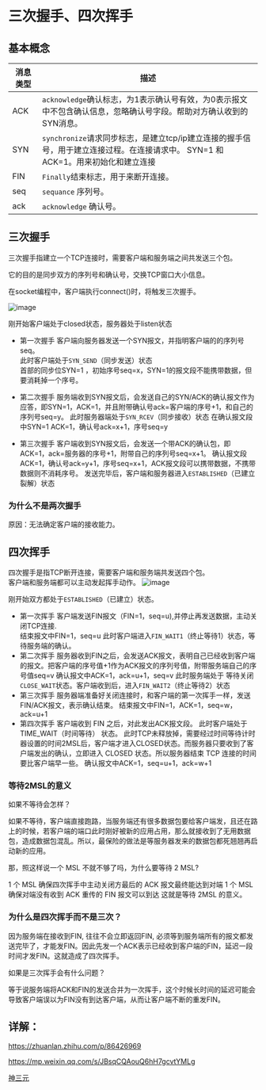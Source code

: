 # 三次握手、四次挥手

## 基本概念
消息类型 | 描述
---|---
ACK | `acknowledge`确认标志，为1表示确认号有效，为0表示报文中不包含确认信息，忽略确认号字段。帮助对方确认收到的SYN消息。
SYN | `synchronize`请求同步标志，是建立tcp/ip建立连接的握手信号，用于建立连接过程。在连接请求中。 SYN=1 和 ACK=1。用来初始化和建立连接
FIN | `Finally`结束标志，用于来断开连接。
seq |`sequance` 序列号。
ack | `acknowledge` 确认号。
## 三次握手
三次握手指建立一个TCP连接时，需要客户端和服务端之间共发送三个包。

它的目的是同步双方的序列号和确认号，交换TCP窗口大小信息。

在socket编程中，客户端执行connect()时，将触发三次握手。

![image](https://pic3.zhimg.com/80/v2-2a54823bd63e16674874aa46a67c6c72_720w.jpg)

刚开始客户端处于closed状态，服务器处于listen状态

- 第一次握手
    客户端向服务器发送一个SYN报文，并指明客户端的的序列号seq。  
    此时客户端处于`SYN_SEND`（同步发送）状态  
    首部的同步位SYN=1 ，初始序号seq=x，SYN=1的报文段不能携带数据，但要消耗掉一个序号。

- 第二次握手
    服务端收到SYN报文后，会发送自己的SYN/ACK的确认报文作为应答，即SYN=1，ACK=1，并且附带确认号ack=客户端的序号+1，和自己的序列号seq=y。
    此时服务器端处于`SYN_RCEV`（同步接收）状态
    在确认报文段中SYN=1 ACK=1，确认号ack=x+1，序号seq=y

- 第三次握手
    客户端收到SYN报文后，会发送一个带ACK的确认包，即ACK=1，ack=服务器的序号+1，附带自己的序列号seq=x+1。
    确认报文段ACK=1，确认号ack=y+1，序号seq=x+1，ACK报文段可以携带数据，不携带数据则不消耗序号。
    发送完毕后，客户端和服务器进入`ESTABLISHED`（已建立裂解）状态
### 为什么不是两次握手
原因：无法确定客户端的接收能力。

## 四次挥手
四次握手是指TCP断开连接，需要客户端和服务端共发送四个包。  
客户端和服务端都可以主动发起挥手动作。
![image](https://pic2.zhimg.com/80/v2-c7d4b5aca66560365593f57385ce9fa9_720w.jpg)

刚开始双方都处于`ESTABLISHED`（已建立）状态。

- 第一次挥手
    客户端发送FIN报文（FIN=1，seq=u),并停止再发送数据，主动关闭TCP连接.  
    结束报文中FIN=1，seq=u
    此时客户端进入`FIN_WAIT1`（终止等待1）状态，等待服务端的确认。
- 第二次挥手
    服务器收到FIN之后，会发送ACK报文，表明自己已经收到客户端的报文。把客户端的序号值+1作为ACK报文的序列号值，附带服务端自己的序号值seq=v
    确认报文中ACK=1，ack=u+1，seq=v 
    此时服务端处于 等待关闭`CLOSE_WAIT`状态。客户端收到后，进入`FIN_WAIT2`（终止等待2）状态
- 第三次挥手
    服务器端准备好关闭连接时，和客户端的第一次挥手一样，发送FIN/ACK报文，表示确认结束。
    结束报文中FIN=1，ACK=1，seq=w，ack=u+1
- 第四次挥手
    客户端收到 FIN 之后，对此发出ACK报文段。
    此时客户端处于 TIME_WAIT（时间等待） 状态。  此时TCP未释放掉，需要经过时间等待计时器设置的时间2MSL后，客户端才进入CLOSED状态。而服务器只要收到了客户端发出的确认，立即进入 CLOSED 状态。所以服务器结束 TCP 连接的时间要比客户端早一些。
    确认报文中ACK=1，seq=u+1，ack=w+1

### 等待2MSL的意义
如果不等待会怎样？

如果不等待，客户端直接跑路，当服务端还有很多数据包要给客户端发，且还在路上的时候，若客户端的端口此时刚好被新的应用占用，那么就接收到了无用数据包，造成数据包混乱。所以，最保险的做法是等服务器发来的数据包都死翘翘再启动新的应用。

那，照这样说一个 MSL 不就不够了吗，为什么要等待 2 MSL?

1 个 MSL 确保四次挥手中主动关闭方最后的 ACK 报文最终能达到对端
1 个 MSL 确保对端没有收到 ACK 重传的 FIN 报文可以到达
这就是等待 2MSL 的意义。

### 为什么是四次挥手而不是三次？
因为服务端在接收到FIN, 往往不会立即返回FIN, 必须等到服务端所有的报文都发送完毕了，才能发FIN。因此先发一个ACK表示已经收到客户端的FIN，延迟一段时间才发FIN。这就造成了四次挥手。

如果是三次挥手会有什么问题？
  
等于说服务端将ACK和FIN的发送合并为一次挥手，这个时候长时间的延迟可能会导致客户端误以为FIN没有到达客户端，从而让客户端不断的重发FIN。

## 详解：
https://zhuanlan.zhihu.com/p/86426969

https://mp.weixin.qq.com/s/JBsqCQAouQ6hH7gcvtYMLg

[神三元](http://47.98.159.95/my_blog/tcp/002.html)